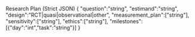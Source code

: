 Research Plan (Strict JSON)
{
  "question":"string",
  "estimand":"string",
  "design":"RCT|quasi|observational|other",
  "measurement_plan":["string"],
  "sensitivity":["string"],
  "ethics":["string"],
  "milestones":[{"day":"int","task":"string"}]
}
